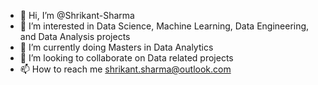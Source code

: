- 👋 Hi, I’m @Shrikant-Sharma
- 👀 I’m interested in Data Science, Machine Learning, Data Engineering, and Data Analysis projects
- 🌱 I’m currently doing Masters in Data Analytics 
- 💞️ I’m looking to collaborate on Data related projects
- 📫 How to reach me shrikant.sharma@outlook.com

<!---
Shrikant-Sharma/Shrikant-Sharma is a ✨ special ✨ repository because its `README.md` (this file) appears on your GitHub profile.
You can click the Preview link to take a look at your changes.
--->
